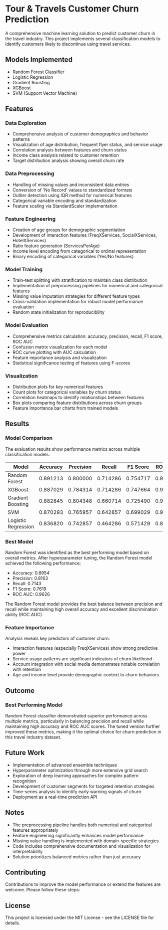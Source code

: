 # Tour & Travels Customer Churn Prediction

A comprehensive machine learning solution to predict customer churn in the travel industry. This project implements several classification models to identify customers likely to discontinue using travel services.

## Models Implemented

- Random Forest Classifier
- Logistic Regression
- Gradient Boosting
- XGBoost
- SVM (Support Vector Machine)

## Features

### Data Exploration

- Comprehensive analysis of customer demographics and behavior patterns
- Visualization of age distribution, frequent flyer status, and service usage
- Correlation analysis between features and churn status
- Income class analysis related to customer retention
- Target distribution analysis showing overall churn rate

### Data Preprocessing

- Handling of missing values and inconsistent data entries
- Conversion of 'No Record' values to standardized formats
- Outlier detection using IQR method for numerical features
- Categorical variable encoding and standardization
- Feature scaling via StandardScaler implementation

### Feature Engineering

- Creation of age groups for demographic segmentation
- Development of interaction features (FreqXServices, SocialXServices, HotelXServices)
- Ratio feature generation (ServicesPerAge)
- Income level encoding from categorical to ordinal representation
- Binary encoding of categorical variables (Yes/No features)

### Model Training

- Train-test splitting with stratification to maintain class distribution
- Implementation of preprocessing pipelines for numerical and categorical features
- Missing value imputation strategies for different feature types
- Cross-validation implementation for robust model performance evaluation
- Random state initialization for reproducibility

### Model Evaluation

- Comprehensive metrics calculation: accuracy, precision, recall, F1 score, ROC AUC
- Confusion matrix visualization for each model
- ROC curve plotting with AUC calculation
- Feature importance analysis and visualization
- Statistical significance testing of features using F-scores

### Visualization

- Distribution plots for key numerical features
- Count plots for categorical variables by churn status
- Correlation heatmaps to identify relationships between features
- Box plots comparing feature distributions across churn groups
- Feature importance bar charts from trained models

## Results

### Model Comparison

The evaluation results show performance metrics across multiple classification models:

| Model | Accuracy | Precision | Recall | F1 Score | ROC AUC |
|-------|----------|-----------|--------|----------|---------|
| Random Forest | 0.891213 | 0.800000 | 0.714286 | 0.754717 | 0.959407 |
| XGBoost | 0.887029 | 0.784314 | 0.714286 | 0.747664 | 0.962529 |
| Gradient Boosting | 0.882845 | 0.804348 | 0.660714 | 0.725490 | 0.965603 |
| SVM | 0.870293 | 0.765957 | 0.642857 | 0.699029 | 0.937354 |
| Logistic Regression | 0.836820 | 0.742857 | 0.464286 | 0.571429 | 0.848458 |

### Best Model

Random Forest was identified as the best performing model based on overall metrics. After hyperparameter tuning, the Random Forest model achieved the following performance:

- Accuracy: 0.8954
- Precision: 0.8163
- Recall: 0.7143
- F1 Score: 0.7619
- ROC AUC: 0.9626

The Random Forest model provides the best balance between precision and recall while maintaining high overall accuracy and excellent discrimination ability (ROC AUC).

### Feature Importance

Analysis reveals key predictors of customer churn:
- Interaction features (especially FreqXServices) show strong predictive power
- Service usage patterns are significant indicators of churn likelihood
- Account integration with social media demonstrates notable correlation with retention
- Age and income level provide demographic context to churn behaviors

## Outcome

### Best Performing Model

Random Forest classifier demonstrated superior performance across multiple metrics, particularly in balancing precision and recall while maintaining high accuracy and ROC AUC scores. The tuned version further improved these metrics, making it the optimal choice for churn prediction in this travel industry dataset.

## Future Work

- Implementation of advanced ensemble techniques
- Hyperparameter optimization through more extensive grid search
- Exploration of deep learning approaches for complex pattern recognition
- Development of customer segments for targeted retention strategies
- Time-series analysis to identify early warning signals of churn
- Deployment as a real-time prediction API

## Notes

- The preprocessing pipeline handles both numerical and categorical features appropriately
- Feature engineering significantly enhances model performance
- Missing value handling is implemented with domain-specific strategies
- Code includes comprehensive documentation and visualization for interpretability
- Solution prioritizes balanced metrics rather than just accuracy

## Contributing

Contributions to improve the model performance or extend the features are welcome. Please follow these steps:

## License

This project is licensed under the MIT License - see the LICENSE file for details.
